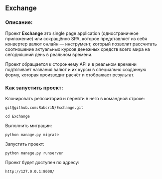 ## Exchange

### Описание:

Проект **Exchange** это single page application (одностраничное приложение) или сокращённо SPA, которое представляет из себя конвертер валют онлайн — инструмент, который позволит рассчитать соотношение актуальных курсов денежных средств всего мира на сегодняшний день в реальном времени. 

Проект обращается к стороннему API и в реальном времени подтягивает названия валют и их курсы в специально созданную форму, которая производит расчёт и отображает результат.


### Как запустить проект:

Клонировать репозиторий и перейти в него в командной строке:

```
git@github.com:RabcriN/Exchange.git
```

```
cd Exchange
```

Выполнить миграции:

```
python manage.py migrate
```

Запустить проект:

```
python manage.py runserver
```
Проект будет доступен по адресу:
```
http://127.0.0.1:8000/
```
